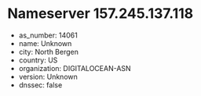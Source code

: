 # Nameserver 157.245.137.118

* as_number: 14061
* name: Unknown
* city: North Bergen
* country: US
* organization: DIGITALOCEAN-ASN
* version: Unknown
* dnssec: false
